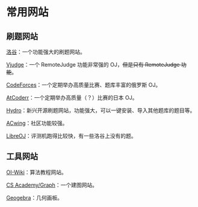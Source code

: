 # 常用网站

## 刷题网站

[洛谷](https://www.luogu.com.cn)：一个功能强大的刷题网站。

[Vjudge](https://vjudge.net)：一个 RemoteJudge 功能非常强的 OJ，~~但是只有 RemoteJudge 功能~~。

[CodeForces](https://coderforces.com)：一个定期举办高质量比赛、题库丰富的俄罗斯 OJ。

[AtCoderr](https://atcoder.jp)：一个定期举办高质量（？）比赛的日本 OJ。

[Hydro](https://hydro.ac)：新兴开源刷题网站，功能强大，可以一键安装、导入其他题库的题目等。

[ACwing](https://www.acwing.com)：社区功能较强。

[LibreOJ](https://loj.ac)：评测机跑得比较快，有一些洛谷上没有的题。

## 工具网站

[OI-Wiki](https://oi-wiki.org)：算法教程网站。

[CS Academy/Graph](https://csacademy.com/app/graph_editor/)：一个建图网站。

[Geogebra](https://geogebra.org)：几何画板。
